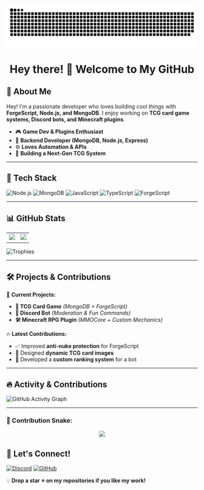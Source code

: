![Welcome](https://raw.githubusercontent.com/Platane/snk/output/github-contribution-grid-snake.svg)

<h1 align="center">Hey there! 👋 Welcome to My GitHub</h1>


## 🚀 **About Me**
Hey! I'm a passionate developer who loves building cool things with **ForgeScript, Node.js, and MongoDB**. I enjoy working on **TCG card game systems, Discord bots, and Minecraft plugins**. 

- 🎮 **Game Dev & Plugins Enthusiast**
- 💾 **Backend Developer (MongoDB, Node.js, Express)**
- ⚙️ **Loves Automation & APIs**
- 🚀 **Building a Next-Gen TCG System**

---

## 🎯 **Tech Stack**
![Node.js](https://img.shields.io/badge/Node.js-43853D?style=for-the-badge&logo=node.js&logoColor=white)
![MongoDB](https://img.shields.io/badge/MongoDB-4EA94B?style=for-the-badge&logo=mongodb&logoColor=white)
![JavaScript](https://img.shields.io/badge/JavaScript-F7DF1E?style=for-the-badge&logo=javascript&logoColor=black)
![TypeScript](https://img.shields.io/badge/TypeScript-007ACC?style=for-the-badge&logo=typescript&logoColor=white)
![ForgeScript](https://img.shields.io/badge/ForgeScript-FF4500?style=for-the-badge&logo=forge&logoColor=white)

---

## 📊 **GitHub Stats**
<table>
<tr>
<td>
  <img src="https://github-readme-stats.vercel.app/api?username=UndefinedBlastro&show_icons=true&theme=radical" />
</td>
<td>
  <img src="https://github-readme-streak-stats.herokuapp.com/?user=UndefinedBlastro&theme=radical" />
</td>
</tr>
</table>

![Trophies](https://github-profile-trophy.vercel.app/?username=UndefinedBlastro&theme=radical&no-frame=true&margin-w=15)

---

## 🛠️ **Projects & Contributions**
🚀 **Current Projects:**
- **🎴 TCG Card Game** *(MongoDB + ForgeScript)*
- **🤖 Discord Bot** *(Moderation & Fun Commands)*
- **🛠️ Minecraft RPG Plugin** *(MMOCore + Custom Mechanics)*

🔥 **Latest Contributions:**
- ✅ Improved **anti-nuke protection** for ForgeScript
- 🎨 Designed **dynamic TCG card images**
- 🚀 Developed a **custom ranking system** for a bot

---

## 🔥 **Activity & Contributions**
![GitHub Activity Graph](https://github-readme-activity-graph.cyclic.app/graph?username=UndefinedBlastro)

---

### 🐍 Contribution Snake:
<p align="center">
  <img src="https://github.com/UndefinedBlastro/UndefinedBlastro/blob/output/github-contribution-grid-snake.svg" />
</p>

## 💬 **Let's Connect!**
[![Discord](https://img.shields.io/badge/Discord-7289DA?style=for-the-badge&logo=discord&logoColor=white)](https://discord.gg/YOUR_INVITE)
[![GitHub](https://img.shields.io/badge/GitHub-100000?style=for-the-badge&logo=github&logoColor=white)](https://github.com/YOUR_USERNAME)

💡 **Drop a star ⭐ on my repositories if you like my work!**
